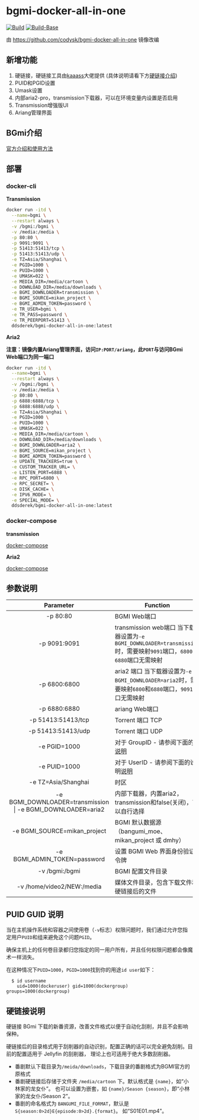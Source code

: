 # bgmi-docker-all-in-one

[![Build](https://github.com/DDS-Derek/bgmi-docker-all-in-one/actions/workflows/docker-image.yml/badge.svg)](https://github.com/DDS-Derek/bgmi-docker-all-in-one/actions/workflows/docker-image.yml)
[![Build-Base](https://github.com/DDS-Derek/bgmi-docker-all-in-one/actions/workflows/docker-base-image.yml/badge.svg)](https://github.com/DDS-Derek/bgmi-docker-all-in-one/actions/workflows/docker-base-image.yml)

由 https://github.com/codysk/bgmi-docker-all-in-one 镜像改编

## 新增功能
1. 硬链接，硬链接工具由[kaaass](https://github.com/kaaass/bgmi_hardlink_helper)大佬提供 (具体说明请看下方[硬链接介绍](https://github.com/DDS-Derek/bgmi-docker-all-in-one#%E7%A1%AC%E9%93%BE%E6%8E%A5%E8%AF%B4%E6%98%8E))
2. PUID和PGID设置
3. Umask设置
4. 内部aria2-pro，transmission下载器，可以在环境变量内设置是否启用
5. Transmission增强版UI
6. Ariang管理界面

## BGmi介绍

[官方介绍和使用方法](https://github.com/BGmi/BGmi/blob/master/README.cn.md)

## 部署
### docker-cli

**Transmission**

```bash
docker run -itd \
  --name=bgmi \
  --restart always \
  -v /bgmi:/bgmi \
  -v /media:/media \
  -p 80:80 \
  -p 9091:9091 \
  -p 51413:51413/tcp \
  -p 51413:51413/udp \
  -e TZ=Asia/Shanghai \
  -e PGID=1000 \
  -e PUID=1000 \
  -e UMASK=022 \
  -e MEDIA_DIR=/media/cartoon \
  -e DOWNLOAD_DIR=/media/downloads \
  -e BGMI_DOWNLOADER=transmission \
  -e BGMI_SOURCE=mikan_project \
  -e BGMI_ADMIN_TOKEN=password \
  -e TR_USER=bgmi \
  -e TR_PASS=password \
  -e TR_PEERPORT=51413 \
  ddsderek/bgmi-docker-all-in-one:latest
```

**Aria2**

**注意：镜像内置Ariang管理界面，访问```IP:PORT/ariang```，此```PORT```与访问BGmi Web端口为同一端口**

```bash
docker run -itd \
  --name=bgmi \
  --restart always \
  -v /bgmi:/bgmi \
  -v /media:/media \
  -p 80:80 \
  -p 6888:6888/tcp \
  -p 6888:6888/udp \
  -e TZ=Asia/Shanghai \
  -e PGID=1000 \
  -e PUID=1000 \
  -e UMASK=022 \
  -e MEDIA_DIR=/media/cartoon \
  -e DOWNLOAD_DIR=/media/downloads \
  -e BGMI_DOWNLOADER=aria2 \
  -e BGMI_SOURCE=mikan_project \
  -e BGMI_ADMIN_TOKEN=password \
  -e UPDATE_TRACKERS=true \
  -e CUSTOM_TRACKER_URL= \
  -e LISTEN_PORT=6888 \
  -e RPC_PORT=6800 \
  -e RPC_SECRET= \
  -e DISK_CACHE= \
  -e IPV6_MODE= \
  -e SPECIAL_MODE= \
  ddsderek/bgmi-docker-all-in-one:latest
```

### docker-compose

**transmission**

[docker-compose](https://github.com/DDS-Derek/bgmi-docker-all-in-one/blob/master/example/transmission/docker-compose.yml)

**Aria2**

[docker-compose](https://github.com/DDS-Derek/bgmi-docker-all-in-one/blob/master/example/aria2-pro/docker-compose.yml)

## 参数说明

|                     Parameter                     | Function                                                     |
| :-----------------------------------------------: | ------------------------------------------------------------ |
|                     -p 80:80                      | BGMI Web端口                                                 |
|                   -p 9091:9091                    | transmission web端口 当下载器设置为```-e BGMI_DOWNLOADER=transmission```时，需要映射```9091```端口，```6800```和```6880```端口无需映射 |
|                   -p 6800:6800                    | aria2 端口 当下载器设置为```-e BGMI_DOWNLOADER=aria2```时，需要映射```6800```和```6880```端口，```9091```端口无需映射 |
|                   -p 6880:6880                    | ariang Web端口                                               |
|                -p 51413:51413/tcp                 | Torrent 端口 TCP                                             |
|                -p 51413:51413/udp                 | Torrent 端口 UDP                                             |
|                   -e PGID=1000                    | 对于 GroupID - 请参阅下面的[说明](https://github.com/DDS-Derek/bgmi-docker-all-in-one#puid-guid-%E8%AF%B4%E6%98%8E) |
|                   -e PUID=1000                    | 对于 UserID - 请参阅下面的说明[说明](https://github.com/DDS-Derek/bgmi-docker-all-in-one#puid-guid-%E8%AF%B4%E6%98%8E) |
|                -e TZ=Asia/Shanghai                | 时区                                                         |
| -e BGMI_DOWNLOADER=transmission \| -e BGMI_DOWNLOADER=aria2 | 内部下载器，内置aria2，transmission和false(关闭)，可以自行选择            |
|           -e BGMI_SOURCE=mikan_project            | BGMI 默认数据源（bangumi_moe、mikan_project 或 dmhy）        |
|           -e BGMI_ADMIN_TOKEN=password            | 设置 BGMI Web 界面身份验证令牌                               |
|                  -v /bgmi:/bgmi                   | BGMI 配置文件目录                                            |
|            -v /home/video2/NEW:/media             | 媒体文件目录，包含下载文件和硬链接后的文件                   |

## PUID GUID 说明

当在主机操作系统和容器之间使用卷（`-v`标志）权限问题时，我们通过允许您指定用户`PUID`和组来避免这个问题`PGID`。

确保主机上的任何卷目录都归您指定的同一用户所有，并且任何权限问题都会像魔术一样消失。

在这种情况下`PUID=1000`，`PGID=1000`找到你的用途`id user`如下：

```
  $ id username
    uid=1000(dockeruser) gid=1000(dockergroup) groups=1000(dockergroup)
```

## 硬链接说明

硬链接 BGmi 下载的新番资源，改善文件格式以便于自动化刮削，并且不会影响保种。

硬链接后的目录格式用于刮削器的自动识别，配置正确的话可以完全避免刮削。目前的配置适用于 Jellyfin 的刮削器，
理论上也可适用于绝大多数刮削器。

- 番剧默认下载目录为```/meida/downloads```，下载目录的番剧格式为BGMI官方的原格式
- 番剧硬链接后存储于文件夹 `/media/cartoon` 下。默认格式是 `{name}`，如“小林家的龙女仆”。
  也可以设置为嵌套，如 `{name}/Season {season}`，即“小林家的龙女仆/Season 2”。
- 番剧的命名格式为 `BANGUMI_FILE_FORMAT`，默认是 `S{season:0>2d}E{episode:0>2d}.{format}`。
  如“S01E01.mp4”。

